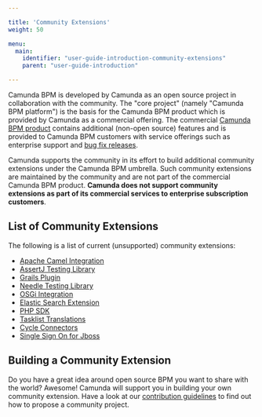 ```yaml
---

title: 'Community Extensions'
weight: 50

menu:
  main:
    identifier: "user-guide-introduction-community-extensions"
    parent: "user-guide-introduction"

---
```


Camunda BPM is developed by Camunda as an open source project in collaboration with the community. The "core project" (namely "Camunda BPM platform") is the basis for the Camunda BPM product which is provided by Camunda as a commercial offering. The commercial [Camunda BPM product](http://camunda.com/bpm/features/) contains additional (non-open source) features and is provided to Camunda BPM customers with service offerings such as enterprise support and [bug fix releases](ref:/enterprise/#downloads-community-vs-enterprise-releases).

Camunda supports the community in its effort to build additional community extensions under the Camunda BPM umbrella. Such community extensions are maintained by the community and are not part of the commercial Camunda BPM product. **Camunda does not support community extensions as part of its commercial services to enterprise subscription customers**.

## List of Community Extensions

The following is a list of current (unsupported) community extensions:

* [Apache Camel Integration](https://github.com/camunda/camunda-bpm-camel)
* [AssertJ Testing Library](https://github.com/camunda/camunda-bpm-assert)
* [Grails Plugin](https://github.com/plexiti/camunda-grails-plugin)
* [Needle Testing Library](https://github.com/camunda/camunda-bpm-needle)
* [OSGi Integration](https://github.com/camunda/camunda-bpm-platform-osgi)
* [Elastic Search Extension](https://github.com/camunda/camunda-bpm-elasticsearch)
* [PHP SDK](http://camunda.github.io/camunda-bpm-php-sdk/)
* [Tasklist Translations](https://github.com/camunda/camunda-tasklist-translations)
* [Cycle Connectors](https://github.com/camunda/camunda-cycle-connectors)
* [Single Sign On for Jboss](https://github.com/camunda/camunda-sso-jboss)

## Building a Community Extension

Do you have a great idea around open source BPM you want to share with the world? Awesome! Camunda will support you in building your own community extension. Have a look at our [contribution guidelines](http://camunda.org/community/contribute.html) to find out how to propose a community project.
